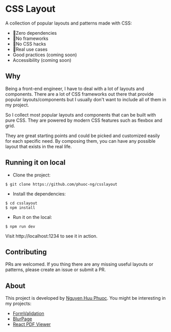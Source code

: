 # CSS Layout

A collection of popular layouts and patterns made with CSS:

* 🎉Zero dependencies
* 🎉No frameworks
* 🎉No CSS hacks
* 🎉Real use cases
* Good practices (coming soon)
* Accessibility (coming soon)

## Why

Being a front-end engineer, I have to deal with a lot of layouts and components.
There are a lot of CSS frameworks out there that provide popular layouts/components but 
I usually don't want to include all of them in my project.

So I collect most popular layouts and components that can be built with pure CSS.
They are powered by modern CSS features such as flexbox and grid.

They are great starting points and could be picked and customized easily for each specific need.
By composing them, you can have any possible layout that exists in the real life.

## Running it on local

- Clone the project:

~~~
$ git clone https://github.com/phuoc-ng/csslayout
~~~

- Install the dependencies:

~~~
$ cd csslayout
$ npm install
~~~

- Run it on the local:

~~~
$ npm run dev
~~~

Visit http://localhost:1234 to see it in action.

## Contributing

PRs are welcomed. If you thing there are any missing useful layouts or patterns, please create an issue or submit a PR.

## About

This project is developed by [Nguyen Huu Phuoc](https://twitter.com/nghuuphuoc).
You might be interesting in my projects:
* [FormValidation](https://formvalidation.io)
* [BlurPage](https://blur.page)
* [React PDF Viewer](https://react-pdf-viewer.dev)
